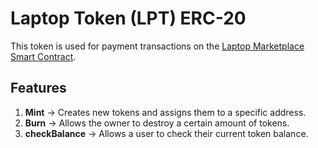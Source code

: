 # Laptop Token (LPT) ERC-20

This token is used for payment transactions on the [Laptop Marketplace Smart Contract](https://github.com/ras-24/laptop-marketplace-contract).

## Features
1. **Mint** -> Creates new tokens and assigns them to a specific address.
2. **Burn** -> Allows the owner to destroy a certain amount of tokens.
3. **checkBalance** -> Allows a user to check their current token balance.
